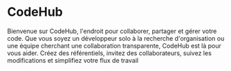 # CodeHub
Bienvenue sur CodeHub, l'endroit pour collaborer, partager et gérer votre code. Que vous soyez un développeur solo à la recherche d'organisation ou une équipe cherchant une collaboration transparente, CodeHub est là pour vous aider. Créez des référentiels, invitez des collaborateurs, suivez les modifications et simplifiez  votre flux de travail 
